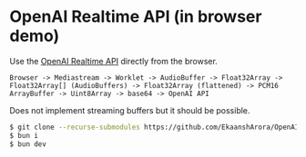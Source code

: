 # OpenAI Realtime API (in browser demo)

Use the [OpenAI Realtime API](https://platform.openai.com/docs/guides/realtime) directly from the browser.

```
Browser -> Mediastream -> Worklet -> AudioBuffer -> Float32Array -> Float32Array[] (AudioBuffers) -> Float32Array (flattened) -> PCM16 ArrayBuffer -> Uint8Array -> base64 -> OpenAI API
```

Does not implement streaming buffers but it should be possible.

```bash
$ git clone --recurse-submodules https://github.com/EkaanshArora/OpenAI-Realtime-API-in-browser   
$ bun i
$ bun dev
```